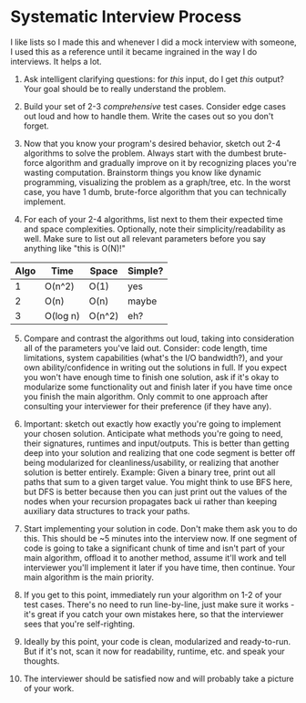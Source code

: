 # Systematic Interview Process

I like lists so I made this and whenever I did a mock interview with someone, I used this as a reference until it became ingrained in the way I do interviews. It helps a lot.

1. Ask intelligent clarifying questions: for *this* input, do I get *this* output? Your goal should be to really understand the problem.

2. Build your set of 2-3 *comprehensive* test cases. Consider edge cases out loud and how to handle them. Write the cases out so you don't forget.

3. Now that you know your program's desired behavior, sketch out 2-4 algorithms to solve the problem. Always start with the dumbest brute-force algorithm and gradually improve on it by recognizing places you're wasting computation. Brainstorm things you know like dynamic programming, visualizing the problem as a graph/tree, etc. In the worst case, you have 1 dumb, brute-force algorithm that you can technically implement.

4. For each of your 2-4 algorithms, list next to them their expected time and space complexities. Optionally, note their simplicity/readability as well. Make sure to list out all relevant parameters before you say anything like "this is O(N)!"

  | Algo |   Time   | Space  | Simple? |
  | ---- | -------- | ------ | ------- |
  |   1  |  O(n^2)  | O(1)   |  yes    |
  |   2  |   O(n)   | O(n)   |  maybe  |
  |   3  | O(log n) | O(n^2) |  eh?    |

5. Compare and contrast the algorithms out loud, taking into consideration all of the parameters you've laid out. Consider: code length, time limitations, system capabilities (what's the I/O bandwidth?), and your own ability/confidence in writing out the solutions in full. If you expect you won't have enough time to finish one solution, ask if it's okay to modularize some functionality out and finish later if you have time once you finish the main algorithm. Only commit to one approach after consulting your interviewer for their preference (if they have any).

6. Important: sketch out exactly how exactly you're going to implement your chosen solution. Anticipate what methods you're going to need, their signatures, runtimes and input/outputs. This is better than getting deep into your solution and realizing that one code segment is better off being modularized for cleanliness/usability, or realizing that another solution is better entirely. Example: Given a binary tree, print out all paths that sum to a given target value.
You might think to use BFS here, but DFS is better because then you can just print out the values of the nodes when your recursion propagates back ui rather than keeping auxiliary data structures to track your paths.

7. Start implementing your solution in code. Don't make them ask you to do this. This should be ~5 minutes into the interview now. If one segment of code is going to take a significant chunk of time and isn't part of your main algorithm, offload it to another method, assume it'll work and tell interviewer you'll implement it later if you have time, then continue. Your main algorithm is the main priority.

8. If you get to this point, immediately run your algorithm on 1-2 of your test cases. There's no need to run line-by-line, just make sure it works - it's great if you catch your own mistakes here, so that the interviewer sees that you're self-righting.

9. Ideally by this point, your code is clean, modularized and ready-to-run. But if it's not, scan it now for readability, runtime, etc. and speak your thoughts.

10. The interviewer should be satisfied now and will probably take a picture of your work.
